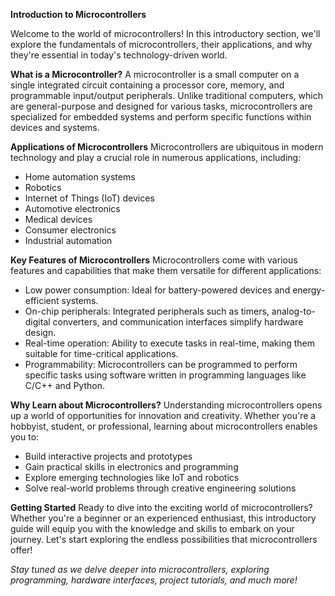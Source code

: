 **Introduction to Microcontrollers**

Welcome to the world of microcontrollers! In this introductory section, we'll explore the fundamentals of microcontrollers, their applications, and why they're essential in today's technology-driven world.

**What is a Microcontroller?**
A microcontroller is a small computer on a single integrated circuit containing a processor core, memory, and programmable input/output peripherals. Unlike traditional computers, which are general-purpose and designed for various tasks, microcontrollers are specialized for embedded systems and perform specific functions within devices and systems.

**Applications of Microcontrollers**
Microcontrollers are ubiquitous in modern technology and play a crucial role in numerous applications, including:
- Home automation systems
- Robotics
- Internet of Things (IoT) devices
- Automotive electronics
- Medical devices
- Consumer electronics
- Industrial automation

**Key Features of Microcontrollers**
Microcontrollers come with various features and capabilities that make them versatile for different applications:
- Low power consumption: Ideal for battery-powered devices and energy-efficient systems.
- On-chip peripherals: Integrated peripherals such as timers, analog-to-digital converters, and communication interfaces simplify hardware design.
- Real-time operation: Ability to execute tasks in real-time, making them suitable for time-critical applications.
- Programmability: Microcontrollers can be programmed to perform specific tasks using software written in programming languages like C/C++ and Python.

**Why Learn about Microcontrollers?**
Understanding microcontrollers opens up a world of opportunities for innovation and creativity. Whether you're a hobbyist, student, or professional, learning about microcontrollers enables you to:
- Build interactive projects and prototypes
- Gain practical skills in electronics and programming
- Explore emerging technologies like IoT and robotics
- Solve real-world problems through creative engineering solutions

**Getting Started**
Ready to dive into the exciting world of microcontrollers? Whether you're a beginner or an experienced enthusiast, this introductory guide will equip you with the knowledge and skills to embark on your journey. Let's start exploring the endless possibilities that microcontrollers offer!

*Stay tuned as we delve deeper into microcontrollers, exploring programming, hardware interfaces, project tutorials, and much more!*